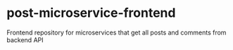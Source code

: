 # post-microservice-frontend
Frontend repository for microservices that get all posts and comments from backend API

